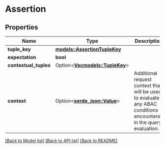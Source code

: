 # Assertion

## Properties

Name | Type | Description | Notes
------------ | ------------- | ------------- | -------------
**tuple_key** | [**models::AssertionTupleKey**](AssertionTupleKey.md) |  | 
**expectation** | **bool** |  | 
**contextual_tuples** | Option<[**Vec<models::TupleKey>**](TupleKey.md)> |  | [optional]
**context** | Option<[**serde_json::Value**](.md)> | Additional request context that will be used to evaluate any ABAC conditions encountered in the query evaluation. | [optional]

[[Back to Model list]](../README.md#documentation-for-models) [[Back to API list]](../README.md#documentation-for-api-endpoints) [[Back to README]](../README.md)



